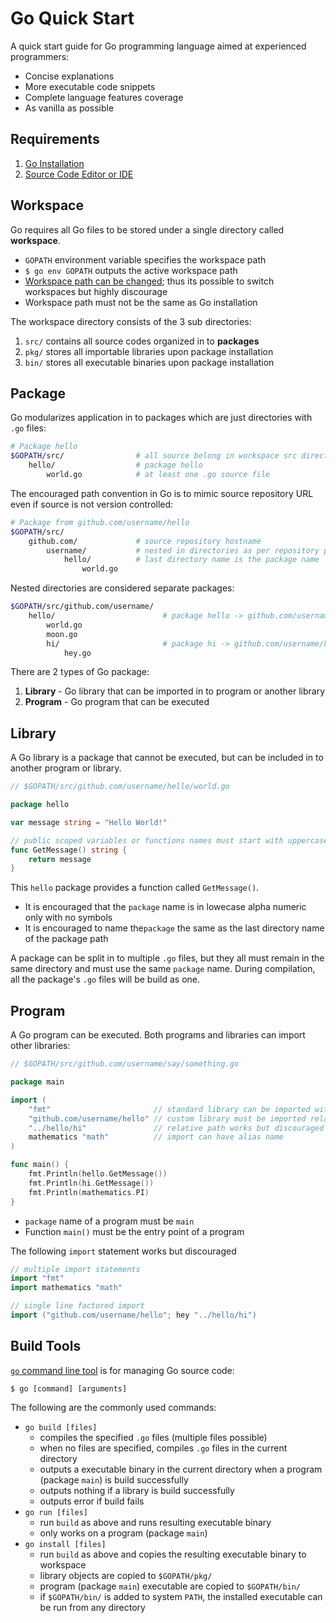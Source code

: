 # Go Quick Start

A quick start guide for Go programming language aimed at experienced programmers:

* Concise explanations
* More executable code snippets
* Complete language features coverage 
* As vanilla as possible

## Requirements

1. [Go Installation](https://golang.org/doc/install)
2. [Source Code Editor or IDE](https://golang.org/doc/editors.html)

## Workspace

Go requires all Go files to be stored under a single directory called **workspace**.

* `GOPATH` environment variable specifies the workspace path
* `$ go env GOPATH` outputs the active workspace path
* [Workspace path can be changed](https://golang.org/wiki/SettingGOPATH); thus its possible to switch workspaces but highly discourage
* Workspace path must not be the same as Go installation

The workspace directory consists of the 3 sub directories:

1. `src/` contains all source codes organized in to **packages**
2. `pkg/` stores all importable libraries upon package installation
3. `bin/` stores all executable binaries upon package installation

## Package

Go modularizes application in to packages which are just directories with `.go` files:

```bash
# Package hello
$GOPATH/src/                # all source belong in workspace src directory
    hello/                  # package hello
        world.go            # at least one .go source file
```

The encouraged path convention in Go is to mimic source repository URL even if source is not version controlled:

```bash
# Package from github.com/username/hello
$GOPATH/src/
    github.com/             # source repository hostname
        username/           # nested in directories as per repository path
            hello/          # last directory name is the package name
                world.go
```

Nested directories are considered separate packages:

```bash
$GOPATH/src/github.com/username/
    hello/                        # package hello -> github.com/username/hello
        world.go
        moon.go
        hi/                       # package hi -> github.com/username/hello/hi
            hey.go
```

There are 2 types of Go package:

1. **Library** - Go library that can be imported in to program or another library
2. **Program** - Go program that can be executed

## Library

A Go library is a package that cannot be executed, but can be included in to another program or library.

```go
// $GOPATH/src/github.com/username/hello/world.go

package hello

var message string = "Hello World!"

// public scoped variables or functions names must start with uppercase
func GetMessage() string {
    return message
}
```

This `hello` package provides a function called `GetMessage()`.

* It is encouraged that the `package` name is in lowecase alpha numeric only with no symbols
* It is encouraged to name the`package` the same as the last directory name of the package path

A package can be split in to multiple `.go` files, but they all must remain in the same directory and must use the same `package` name. During compilation, all the package's `.go` files will be build as one.

## Program

A Go program can be executed. Both programs and libraries can import other libraries:

```go
// $GOPATH/src/github.com/username/say/something.go

package main

import (
    "fmt"                       // standard library can be imported without a path
    "github.com/username/hello" // custom library must be imported relative to GOPATH
    "../hello/hi"               // relative path works but discouraged
    mathematics "math"          // import can have alias name
)

func main() {
    fmt.Println(hello.GetMessage())
    fmt.Println(hi.GetMessage())
    fmt.Println(mathematics.PI)
}
```

* `package` name of a program must be `main`
* Function `main()` must be the entry point of a program

The following `import` statement works but discouraged

```go
// multiple import statements
import "fmt"
import mathematics "math"

// single line factored import
import ("github.com/username/hello"; hey "../hello/hi")
```

## Build Tools

[`go` command line tool](https://golang.org/cmd/go/) is for managing Go source code:

```
$ go [command] [arguments]
```

The following are the commonly used commands:

* `go build [files]`
  * compiles the specified `.go` files \(multiple files possible\)
  * when no files are specified, compiles `.go` files in the current directory
  * outputs a executable binary in the current directory when a program \(package `main`\) is build successfully
  * outputs nothing if a library is build successfully
  * outputs error if build fails
* `go run [files]`
  * run `build` as above and runs resulting executable binary
  * only works on a program \(package `main`\)
* `go install [files]`
  * run `build` as above and copies the resulting executable binary to workspace
  * library objects are copied to `$GOPATH/pkg/`
  * program \(package `main`\) executable are copied to `$GOPATH/bin/`
  * if `$GOPATH/bin/` is added to system `PATH`, the installed executable can be run from any directory



